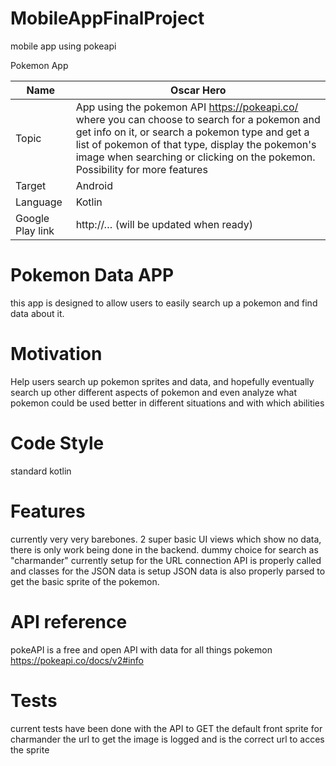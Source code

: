 # MobileAppFinalProject
mobile app using pokeapi

Pokemon App

|Name             |Oscar Hero|
|------------------|--------------|
| Topic            | App using the pokemon API https://pokeapi.co/ where you can choose to search for a pokemon and get info on it, or search a pokemon type and get a list of pokemon of that type, display the pokemon's image when searching or clicking on the pokemon. Possibility for more features|
| Target           | Android |
| Language         | Kotlin|
| Google Play link | http://… (will be updated when ready)|

# Pokemon Data APP

this app is designed to allow users to easily search up a pokemon and find data about it.

# Motivation

Help users search up pokemon sprites and data, and hopefully eventually search up other different aspects of pokemon and 
even analyze what pokemon could be used better in different situations and with which abilities

# Code Style

standard kotlin

# Features

currently very very barebones.
2 super basic UI views which show no data, there is only work being done in the backend.
dummy choice for search as "charmander" currently setup for the URL connection
API is properly called and classes for the JSON data is setup
JSON data is also properly parsed to get the basic sprite of the pokemon.

# API reference

pokeAPI is a free and open API with data for all things pokemon
https://pokeapi.co/docs/v2#info

# Tests

current tests have been done with the API to GET the default front sprite for charmander
the url to get the image is logged and is the correct url to acces the sprite



